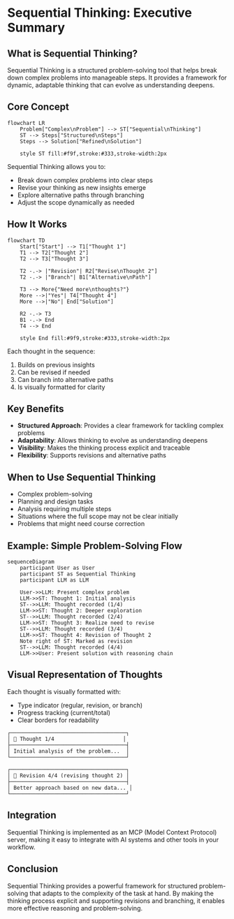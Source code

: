 # Sequential Thinking: Executive Summary

## What is Sequential Thinking?

Sequential Thinking is a structured problem-solving tool that helps break down complex problems into manageable steps. It provides a framework for dynamic, adaptable thinking that can evolve as understanding deepens.

## Core Concept

```mermaid
flowchart LR
    Problem["Complex\nProblem"] --> ST["Sequential\nThinking"]
    ST --> Steps["Structured\nSteps"]
    Steps --> Solution["Refined\nSolution"]
    
    style ST fill:#f9f,stroke:#333,stroke-width:2px
```

Sequential Thinking allows you to:
- Break down complex problems into clear steps
- Revise your thinking as new insights emerge
- Explore alternative paths through branching
- Adjust the scope dynamically as needed

## How It Works

```mermaid
flowchart TD
    Start["Start"] --> T1["Thought 1"]
    T1 --> T2["Thought 2"]
    T2 --> T3["Thought 3"]
    
    T2 -.-> |"Revision"| R2["Revise\nThought 2"]
    T2 -.-> |"Branch"| B1["Alternative\nPath"]
    
    T3 --> More{"Need more\nthoughts?"}
    More -->|"Yes"| T4["Thought 4"]
    More -->|"No"| End["Solution"]
    
    R2 -.-> T3
    B1 -.-> End
    T4 --> End
    
    style End fill:#9f9,stroke:#333,stroke-width:2px
```

Each thought in the sequence:
1. Builds on previous insights
2. Can be revised if needed
3. Can branch into alternative paths
4. Is visually formatted for clarity

## Key Benefits

- **Structured Approach**: Provides a clear framework for tackling complex problems
- **Adaptability**: Allows thinking to evolve as understanding deepens
- **Visibility**: Makes the thinking process explicit and traceable
- **Flexibility**: Supports revisions and alternative paths

## When to Use Sequential Thinking

- Complex problem-solving
- Planning and design tasks
- Analysis requiring multiple steps
- Situations where the full scope may not be clear initially
- Problems that might need course correction

## Example: Simple Problem-Solving Flow

```mermaid
sequenceDiagram
    participant User as User
    participant ST as Sequential Thinking
    participant LLM as LLM
    
    User->>LLM: Present complex problem
    LLM->>ST: Thought 1: Initial analysis
    ST-->>LLM: Thought recorded (1/4)
    LLM->>ST: Thought 2: Deeper exploration
    ST-->>LLM: Thought recorded (2/4)
    LLM->>ST: Thought 3: Realize need to revise
    ST-->>LLM: Thought recorded (3/4)
    LLM->>ST: Thought 4: Revision of Thought 2
    Note right of ST: Marked as revision
    ST-->>LLM: Thought recorded (4/4)
    LLM->>User: Present solution with reasoning chain
```

## Visual Representation of Thoughts

Each thought is visually formatted with:
- Type indicator (regular, revision, or branch)
- Progress tracking (current/total)
- Clear borders for readability

```
┌─────────────────────────────────────┐
│ 💭 Thought 1/4                      │
├─────────────────────────────────────┤
│ Initial analysis of the problem...  │
└─────────────────────────────────────┘

┌─────────────────────────────────────┐
│ 🔄 Revision 4/4 (revising thought 2) │
├─────────────────────────────────────┤
│ Better approach based on new data... │
└─────────────────────────────────────┘
```

## Integration

Sequential Thinking is implemented as an MCP (Model Context Protocol) server, making it easy to integrate with AI systems and other tools in your workflow.

## Conclusion

Sequential Thinking provides a powerful framework for structured problem-solving that adapts to the complexity of the task at hand. By making the thinking process explicit and supporting revisions and branching, it enables more effective reasoning and problem-solving.
